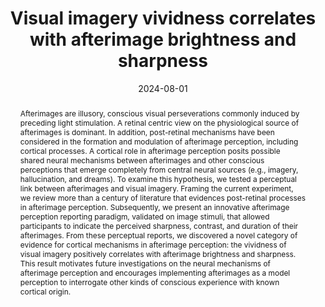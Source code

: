 ---
title: "Visual imagery vividness correlates with afterimage brightness and sharpness"
date: 2024-08-01
authors_string: Sharif Kronemer, Micah Holness, Tyler Morgan, Joshua Teves, Javier Gonzalez-Castillo, Daniel Handwerker, Peter Bandettini
authors:
   - Sharif Kronemer
   - Micah Holness
   - Tyler Morgan
   - Joshua Teves
   - Javier Gonzalez-Castillo
   - Daniel Handwerker
   - Peter Bandettini
author_ids:
   - sharif_kronemer
   - micah_holness
   - tyler_morgan
   - joshua_teves
   - javier_gonzalez-castillo
   - daniel_handwerker
   - peter_bandettini
journal: 'Neuroscience of Consciousness'
volume: 2024
issue: 1
pages: 
book_title: ''
publisher: ''
abstract: '<p>Afterimages are illusory, conscious visual perseverations commonly induced by preceding light stimulation. A retinal centric view on the physiological source of afterimages is dominant. In addition, post-retinal mechanisms have been considered in the formation and modulation of afterimage perception, including cortical processes. A cortical role in afterimage perception posits possible shared neural mechanisms between afterimages and other conscious perceptions that emerge completely from central neural sources (e.g., imagery, hallucination, and dreams). To examine this hypothesis, we tested a perceptual link between afterimages and visual imagery. Framing the current experiment, we review more than a century of literature that evidences post-retinal processes in afterimage perception. Subsequently, we present an innovative afterimage perception reporting paradigm, validated on image stimuli, that allowed participants to indicate the perceived sharpness, contrast, and duration of their afterimages. From these perceptual reports, we discovered a novel category of evidence for cortical mechanisms in afterimage perception: the vividness of visual imagery positively correlates with afterimage brightness and sharpness. This result motivates future investigations on the neural mechanisms of afterimage perception and encourages implementing afterimages as a model perception to interrogate other kinds of conscious experience with known cortical origin.</p>'
project_id: consciousness
paper_url: https://academic.oup.com/nc/article/2024/1/niae032/7725881
doi: https://doi.org/10.1093/nc/niae032
data_loc: 'https://github.com/nimh-sfim/Afterimage-Imagery-Behavioral'
code_loc: 'https://github.com/nimh-sfim/Afterimage-Imagery-Behavioral'
file: '/assets/publications//assets/publications/'
file_name: '/assets/publications/'
type: journal_article
pub_str: 'Neuroscience of Consciousness (2024) 2024 (1)'
layout: publication 
---